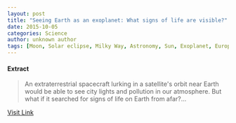 ```yaml
---
layout: post
title: "Seeing Earth as an exoplanet: What signs of life are visible?"
date: 2015-10-05
categories: Science
author: unknown author
tags: [Moon, Solar eclipse, Milky Way, Astronomy, Sun, Exoplanet, European Southern Observatory, Atmosphere of Earth, Shadow, Lunar eclipse, Galaxy, Earth, Planet, Solar Dynamics Observatory, Star, Telescope, Extraterrestrial life, NASA, Sky, Terrestrial planet, Astrobiology, Water, Nature, Outer space, Physical sciences, Planetary science, Space science]
---
```





#### Extract
>An extraterrestrial spacecraft lurking in a satellite's orbit near Earth would be able to see city lights and pollution in our atmosphere. But what if it searched for signs of life on Earth from afar?...



[Visit Link](http://phys.org/news325144601.html)


